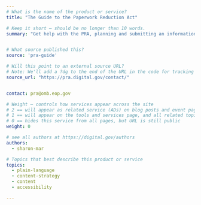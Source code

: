 ```yaml
---
# What is the name of the product or service?
title: "The Guide to the Paperwork Reduction Act"

# Keep it short — should be no longer than 10 words.
summary: "Get help with the PRA, planning and submitting an information request, and finding your agencies agency’s PRA contact."


# What source published this?
source: 'pra-guide'

# Will this point to an external source URL?
# Note: We'll add a ?dg to the end of the URL in the code for tracking purposes
source_url: "https://pra.digital.gov/contact/"


contact: pra@omb.eop.gov

# Weight — controls how services appear across the site
# 2 == will appear as related service (ADs) on blog posts and event pages
# 1 == will appear on the tools and services page, and all related topic pages
# 0 == hides this service from all pages, but URL is still public
weight: 0

# see all authors at https://digital.gov/authors
authors:
  - sharon-mar

# Topics that best describe this product or service
topics:
  - plain-language
  - content-strategy
  - content
  - accessibility

---
```

